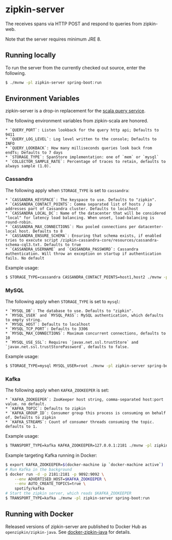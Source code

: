 # zipkin-server
The  receives spans via HTTP POST and respond to queries from zipkin-web.

Note that the server requires minimum JRE 8.

## Running locally

To run the server from the currently checked out source, enter the following.
```bash
$ ./mvnw -pl zipkin-server spring-boot:run
```

## Environment Variables
zipkin-server is a drop-in replacement for the [scala query service](https://github.com/openzipkin/zipkin/tree/master/zipkin-query-service).

The following environment variables from zipkin-scala are honored.

    * `QUERY_PORT`: Listen lookback for the query http api; Defaults to 9411
    * `QUERY_LOG_LEVEL`: Log level written to the console; Defaults to INFO
    * `QUERY_LOOKBACK`: How many milliseconds queries look back from endTs; Defaults to 7 days
    * `STORAGE_TYPE`: SpanStore implementation: one of `mem` or `mysql`
    * `COLLECTOR_SAMPLE_RATE`: Percentage of traces to retain, defaults to always sample (1.0).

### Cassandra
The following apply when `STORAGE_TYPE` is set to `cassandra`:

    * `CASSANDRA_KEYSPACE`: The keyspace to use. Defaults to "zipkin".
    * `CASSANDRA_CONTACT_POINTS`: Comma separated list of hosts / ip addresses part of Cassandra cluster. Defaults to localhost
    * `CASSANDRA_LOCAL_DC`: Name of the datacenter that will be considered "local" for latency load balancing. When unset, load-balancing is round-robin.
    * `CASSANDRA_MAX_CONNECTIONS`: Max pooled connections per datacenter-local host. Defaults to 8
    * `CASSANDRA_ENSURE_SCHEMA`: Ensuring that schema exists, if enabled tries to execute script /zipkin-cassandra-core/resources/cassandra-schema-cql3.txt. Defaults to true
    * `CASSANDRA_USERNAME` and `CASSANDRA_PASSWORD`: Cassandra authentication. Will throw an exception on startup if authentication fails. No default

Example usage:

```bash
$ STORAGE_TYPE=cassandra CASSANDRA_CONTACT_POINTS=host1,host2 ./mvnw -pl zipkin-server spring-boot:run
```

### MySQL
The following apply when `STORAGE_TYPE` is set to `mysql`:

    * `MYSQL_DB`: The database to use. Defaults to "zipkin".
    * `MYSQL_USER` and `MYSQL_PASS`: MySQL authentication, which defaults to empty string.
    * `MYSQL_HOST`: Defaults to localhost
    * `MYSQL_TCP_PORT`: Defaults to 3306
    * `MYSQL_MAX_CONNECTIONS`: Maximum concurrent connections, defaults to 10
    * `MYSQL_USE_SSL`: Requires `javax.net.ssl.trustStore` and `javax.net.ssl.trustStorePassword`, defaults to false.

Example usage:

```bash
$ STORAGE_TYPE=mysql MYSQL_USER=root ./mvnw -pl zipkin-server spring-boot:run
```

### Kafka
The following apply when `KAFKA_ZOOKEEPER` is set:

    * `KAFKA_ZOOKEEPER`: ZooKeeper host string, comma-separated host:port value. no default.
    * `KAFKA_TOPIC`: Defaults to zipkin
    * `KAFKA_GROUP_ID`: Consumer group this process is consuming on behalf of. Defaults to zipkin
    * `KAFKA_STREAMS`: Count of consumer threads consuming the topic. defaults to 1.

Example usage:

```bash
$ TRANSPORT_TYPE=kafka KAFKA_ZOOKEEPER=127.0.0.1:2181 ./mvnw -pl zipkin-server spring-boot:run
```

Example targeting Kafka running in Docker:

```bash
$ export KAFKA_ZOOKEEPER=$(docker-machine ip `docker-machine active`)
# Run Kafka in the background
$ docker run -d -p 2181:2181 -p 9092:9092 \
    --env ADVERTISED_HOST=$KAFKA_ZOOKEEPER \
    --env AUTO_CREATE_TOPICS=true \
    spotify/kafka
# Start the zipkin server, which reads $KAFKA_ZOOKEEPER
$ TRANSPORT_TYPE=kafka ./mvnw -pl zipkin-server spring-boot:run
```

## Running with Docker
Released versions of zipkin-server are published to Docker Hub as `openzipkin/zipkin-java`.
See [docker-zipkin-java](https://github.com/openzipkin/docker-zipkin-java) for details.
